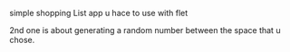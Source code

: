 simple shopping List app
u hace to use with flet

2nd one is about generating a random number between the space that u chose.

